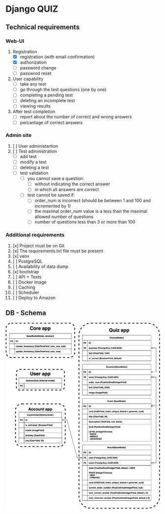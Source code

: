 # Django QUIZ

## Technical requirements
### Web-UI
  1. Registration
      - [x] registration (with email confirmation)
      - [x] authorization
      - [ ] password change
      - [ ] passwrod reset

  2. User capability
      - [ ] take any test
      - [ ] go through the test questions (one by one)
      - [ ] completing a pending test
      - [ ] deleting an incomplete test
      - [ ] viewing results

  3. After test completion
      - [ ] report about the number of correct and wrong answers
      - [ ] percantage of correct answers

### Admin site
  1. [ ] User administartion
  2. [ ] Test administration
      - [ ] add test
      - [ ] modify a test
      - [ ] deleting a test
      - [ ] test validation
        - [ ] you cannot save a question:
            - [ ] without indicating the correct answer
            - [ ] in which all answers are correct
        - [ ] test cannot be saved if:
            - [ ] order_num is incorrect (should be between 1 and 100 and incremented by 1)
            - [ ] the maximal order_num value is a less than the maximal allowed number of questions
            - [ ] number of questions less than 3 or more than 100

### Additional requirements
1. [x] Project must be on Git
2. [x] The requirements.txt file must be present
3. [x] venv
4. [ ] PostgreSQL
5. [ ] Availability of data dump
6. [x] bootstrap
7. [ ] API + Tests
8. [ ] Docker image
9. [ ] Caching
10. [ ] Scheduler
11. [ ] Deploy to Amazon

## DB - Schema
![db](db_schema.jpg)
